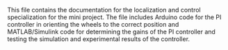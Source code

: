 This file contains the documentation for the localization and control specialization for the mini project. The file includes Arduino code for the PI controller in orienting the wheels to the correct position and MATLAB/Simulink code for determining the gains of the PI controller and testing the simulation and experimental results of the controller.
